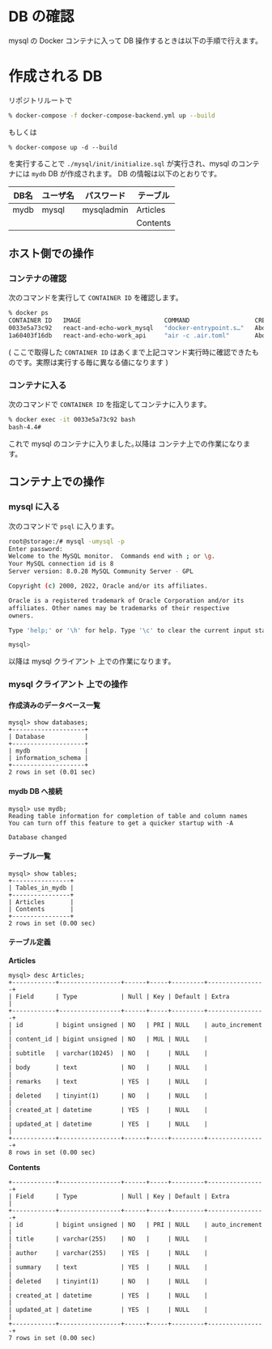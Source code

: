 # DB の確認
mysql の Docker コンテナに入って DB 操作するときは以下の手順で行えます。


# 作成される DB
リポジトリルートで

```bash
% docker-compose -f docker-compose-backend.yml up --build
```

もしくは

```basha
% docker-compose up -d --build
```

を実行することで `./mysql/init/initialize.sql` が実行され、mysql のコンテナには `mydb` DB が作成されます。
DB の情報は以下のとおりです。

| DB名 | ユーザ名 | パスワード | テーブル |
| ---- | -------- | ---------- | -------- |
| mydb | mysql    | mysqladmin | Articles |
|      |          |            | Contents |


## ホスト側での操作
### コンテナの確認
次のコマンドを実行して `CONTAINER ID` を確認します。

```bash
% docker ps
CONTAINER ID   IMAGE                       COMMAND                  CREATED              STATUS              PORTS                                                  NAMES
0033e5a73c92   react-and-echo-work_mysql   "docker-entrypoint.s…"   About a minute ago   Up About a minute   0.0.0.0:3306->3306/tcp, :::3306->3306/tcp, 33060/tcp   storage
1a60403f16db   react-and-echo-work_api     "air -c .air.toml"       About a minute ago   Up About a minute   0.0.0.0:8080->8080/tcp, :::8080->8080/tcp              restapi
```

( ここで取得した `CONTAINER ID` はあくまで上記コマンド実行時に確認できたものです。実際は実行する毎に異なる値になります )


### コンテナに入る
次のコマンドで `CONTAINER ID` を指定してコンテナに入ります。

```bash
% docker exec -it 0033e5a73c92 bash
bash-4.4#
```

これで mysql のコンテナに入りました｡以降は コンテナ上での作業になります。


## コンテナ上での操作
### mysql に入る
次のコマンドで `psql` に入ります。

```bash
root@storage:/# mysql -umysql -p
Enter password:
Welcome to the MySQL monitor.  Commands end with ; or \g.
Your MySQL connection id is 8
Server version: 8.0.28 MySQL Community Server - GPL

Copyright (c) 2000, 2022, Oracle and/or its affiliates.

Oracle is a registered trademark of Oracle Corporation and/or its
affiliates. Other names may be trademarks of their respective
owners.

Type 'help;' or '\h' for help. Type '\c' to clear the current input statement.

mysql>
```

以降は mysql クライアント 上での作業になります。


### mysql クライアント 上での操作
#### 作成済みのデータベース一覧

```mysql
mysql> show databases;
+--------------------+
| Database           |
+--------------------+
| mydb               |
| information_schema |
+--------------------+
2 rows in set (0.01 sec)
```


#### mydb DB へ接続

```mysql
mysql> use mydb;
Reading table information for completion of table and column names
You can turn off this feature to get a quicker startup with -A

Database changed
```


#### テーブル一覧

```mysql
mysql> show tables;
+----------------+
| Tables_in_mydb |
+----------------+
| Articles       |
| Contents       |
+----------------+
2 rows in set (0.00 sec)
```

#### テーブル定義

**Articles**

```mysql
mysql> desc Articles;
+------------+-----------------+------+-----+---------+----------------+
| Field      | Type            | Null | Key | Default | Extra          |
+------------+-----------------+------+-----+---------+----------------+
| id         | bigint unsigned | NO   | PRI | NULL    | auto_increment |
| content_id | bigint unsigned | NO   | MUL | NULL    |                |
| subtitle   | varchar(10245)  | NO   |     | NULL    |                |
| body       | text            | NO   |     | NULL    |                |
| remarks    | text            | YES  |     | NULL    |                |
| deleted    | tinyint(1)      | NO   |     | NULL    |                |
| created_at | datetime        | YES  |     | NULL    |                |
| updated_at | datetime        | YES  |     | NULL    |                |
+------------+-----------------+------+-----+---------+----------------+
8 rows in set (0.00 sec)
```

**Contents**

```mysql
+------------+-----------------+------+-----+---------+----------------+
| Field      | Type            | Null | Key | Default | Extra          |
+------------+-----------------+------+-----+---------+----------------+
| id         | bigint unsigned | NO   | PRI | NULL    | auto_increment |
| title      | varchar(255)    | NO   |     | NULL    |                |
| author     | varchar(255)    | YES  |     | NULL    |                |
| summary    | text            | YES  |     | NULL    |                |
| deleted    | tinyint(1)      | NO   |     | NULL    |                |
| created_at | datetime        | YES  |     | NULL    |                |
| updated_at | datetime        | YES  |     | NULL    |                |
+------------+-----------------+------+-----+---------+----------------+
7 rows in set (0.00 sec)
```


